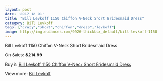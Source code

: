 ```yaml
---
layout: post
date: '2017-12-01'
title: "Bill Levkoff 1150 Chiffon V-Neck Short Bridesmaid Dress"
category: Bill Levkoff
tags: ["crazy","short","chiffon","dress","levkoff"]
image: http://img.eudances.com/9926-thickbox_default/bill-levkoff-1150-chiffon-v-neck-short-bridesmaid-dress.jpg
---
```

Bill Levkoff 1150 Chiffon V-Neck Short Bridesmaid Dress

On Sales: **$214.99**
<a href="https://www.eudances.com/en/bill-levkoff/3265-bill-levkoff-1150-chiffon-v-neck-short-bridesmaid-dress.html"><amp-img layout="responsive" width="600" height="600" src="//img.eudances.com/9926-thickbox_default/bill-levkoff-1150-chiffon-v-neck-short-bridesmaid-dress.jpg" alt="Bill Levkoff 1150 Chiffon V-Neck Short Bridesmaid Dress 0" /></a>
<a href="https://www.eudances.com/en/bill-levkoff/3265-bill-levkoff-1150-chiffon-v-neck-short-bridesmaid-dress.html"><amp-img layout="responsive" width="600" height="600" src="//img.eudances.com/9927-thickbox_default/bill-levkoff-1150-chiffon-v-neck-short-bridesmaid-dress.jpg" alt="Bill Levkoff 1150 Chiffon V-Neck Short Bridesmaid Dress 1" /></a>

Buy it: [Bill Levkoff 1150 Chiffon V-Neck Short Bridesmaid Dress](https://www.eudances.com/en/bill-levkoff/3265-bill-levkoff-1150-chiffon-v-neck-short-bridesmaid-dress.html "Bill Levkoff 1150 Chiffon V-Neck Short Bridesmaid Dress")

View more: [Bill Levkoff](https://www.eudances.com/en/57-bill-levkoff "Bill Levkoff")